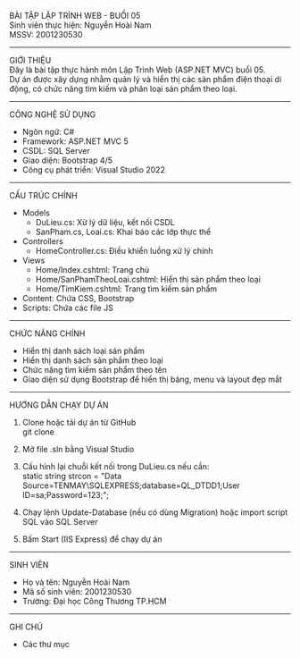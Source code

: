 BÀI TẬP LẬP TRÌNH WEB - BUỔI 05  
Sinh viên thực hiện: Nguyễn Hoài Nam  
MSSV: 2001230530  

----------------------------------

GIỚI THIỆU  
Đây là bài tập thực hành môn Lập Trình Web (ASP.NET MVC) buổi 05.  
Dự án được xây dựng nhằm quản lý và hiển thị các sản phẩm điện thoại di động, có chức năng tìm kiếm và phân loại sản phẩm theo loại.  

----------------------------------

CÔNG NGHỆ SỬ DỤNG  
- Ngôn ngữ: C#  
- Framework: ASP.NET MVC 5  
- CSDL: SQL Server  
- Giao diện: Bootstrap 4/5  
- Công cụ phát triển: Visual Studio 2022  

----------------------------------

CẤU TRÚC CHÍNH  
- Models  
  - DuLieu.cs: Xử lý dữ liệu, kết nối CSDL  
  - SanPham.cs, Loai.cs: Khai báo các lớp thực thể  
- Controllers  
  - HomeController.cs: Điều khiển luồng xử lý chính  
- Views  
  - Home/Index.cshtml: Trang chủ  
  - Home/SanPhamTheoLoai.cshtml: Hiển thị sản phẩm theo loại  
  - Home/TimKiem.cshtml: Trang tìm kiếm sản phẩm  
- Content: Chứa CSS, Bootstrap  
- Scripts: Chứa các file JS  

----------------------------------

CHỨC NĂNG CHÍNH  
- Hiển thị danh sách loại sản phẩm  
- Hiển thị danh sách sản phẩm theo loại  
- Chức năng tìm kiếm sản phẩm theo tên  
- Giao diện sử dụng Bootstrap để hiển thị bảng, menu và layout đẹp mắt  

----------------------------------

HƯỚNG DẪN CHẠY DỰ ÁN  
1. Clone hoặc tải dự án từ GitHub  
   git clone <link-repo>  

2. Mở file .sln bằng Visual Studio  

3. Cấu hình lại chuỗi kết nối trong DuLieu.cs nếu cần:  
   static string strcon = "Data Source=TENMAY\\SQLEXPRESS;database=QL_DTDD1;User ID=sa;Password=123;";  

4. Chạy lệnh Update-Database (nếu có dùng Migration) hoặc import script SQL vào SQL Server  

5. Bấm Start (IIS Express) để chạy dự án  

----------------------------------

SINH VIÊN  
- Họ và tên: Nguyễn Hoài Nam  
- Mã số sinh viên: 2001230530  
- Trường: Đại học Công Thương TP.HCM  

----------------------------------

GHI CHÚ  
- Các thư mục
